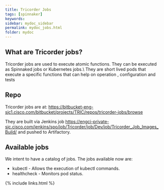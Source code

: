 ```yaml
---
title: Tricorder Jobs
tags: [spinnaker]
keywords:
sidebar: mydoc_sidebar
permalink: mydoc_jobs.html
folder: mydoc
---
```


## What are Tricorder jobs?

Tricorder jobs are used to execute atomic functions. They can be executed as Spinnaked jobs or Kubernetes jobs.\\
They are short lived pods that execute a specific functions that can help on operation , configuration and tests


## Repo

Tricorder jobs are at:
<https://bitbucket-eng-sjc1.cisco.com/bitbucket/projects/TRIC/repos/tricorder-jobs/browse>

They are built via Jenkins job <https://engci-private-sjc.cisco.com/jenkins/spo/job/Tricorder/job/Dev/job/Tricorder_Job_Images_Build/> and pushed to Artifactory.


## Available jobs

We intent to have a catalog of jobs. The jobs available now are:

* kubectl - Allows the execution of kubectl commands.
* healthcheck - Monitors pod status.



{% include links.html %}
